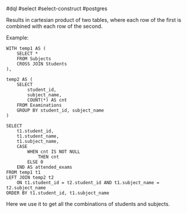 #dql #select #select-construct #postgres

Results in cartesian product of two tables, where each row of the first is combined with each row of the second.

Example:
```postgresql
WITH temp1 AS (
	SELECT *
	FROM Subjects
	CROSS JOIN Students
),

temp2 AS (
	SELECT
		student_id,
		subject_name,
		COUNT(*) AS cnt
	FROM Examinations
	GROUP BY student_id, subject_name
)

SELECT
	t1.student_id,
	t1.student_name,
	t1.subject_name,
	CASE
		WHEN cnt IS NOT NULL
			THEN cnt
		ELSE 0
	END AS attended_exams
FROM temp1 t1
LEFT JOIN temp2 t2
	ON t1.student_id = t2.student_id AND t1.subject_name = t2.subject_name
ORDER BY t1.student_id, t1.subject_name
```

Here we use it to get all the combinations of students and subjects.
